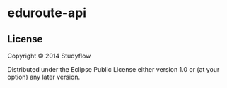 # eduroute-api

## License

Copyright © 2014 Studyflow

Distributed under the Eclipse Public License either version 1.0 or (at
your option) any later version.
